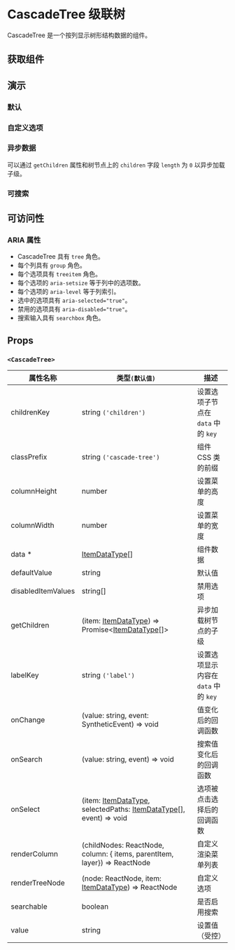 # CascadeTree 级联树

CascadeTree 是一个按列显示树形结构数据的组件。

## 获取组件

<!--{include:<import-guide>}-->

## 演示

### 默认

<!--{include:`basic.md`}-->

### 自定义选项

<!--{include:`custom.md`}-->

### 异步数据

可以通过 `getChildren` 属性和树节点上的 `children` 字段 `length` 为 `0` 以异步加载子级。

<!--{include:`async.md`}-->

### 可搜索

<!--{include:`searchable.md`}-->

## 可访问性

### ARIA 属性

- CascadeTree 具有 `tree` 角色。
- 每个列具有 `group` 角色。
- 每个选项具有 `treeitem` 角色。
- 每个选项的 `aria-setsize` 等于列中的选项数。
- 每个选项的 `aria-level` 等于列索引。
- 选中的选项具有 `aria-selected="true"`。
- 禁用的选项具有 `aria-disabled="true"`。
- 搜索输入具有 `searchbox` 角色。

## Props

### `<CascadeTree>`

<!-- prettier-sort-markdown-table -->

| 属性名称           | 类型`(默认值)`                                                                     | 描述                                 |
| ------------------ | ---------------------------------------------------------------------------------- | ------------------------------------ |
| childrenKey        | string `('children')`                                                              | 设置选项子节点在 `data` 中的 `key`   |
| classPrefix        | string `('cascade-tree')`                                                          | 组件 CSS 类的前缀                    |
| columnHeight       | number                                                                             | 设置菜单的高度                       |
| columnWidth        | number                                                                             | 设置菜单的宽度                       |
| data \*            | [ItemDataType][item][]                                                             | 组件数据                             |
| defaultValue       | string                                                                             | 默认值                               |
| disabledItemValues | string[]                                                                           | 禁用选项                             |
| getChildren        | (item: [ItemDataType][item]) => Promise&lt;[ItemDataType][item][]&gt;              | 异步加载树节点的子级                 |
| labelKey           | string `('label')`                                                                 | 设置选项显示内容在 `data` 中的 `key` |
| onChange           | (value: string, event: SyntheticEvent) => void                                     | 值变化后的回调函数                   |
| onSearch           | (value: string, event) => void                                                     | 搜索值变化后的回调函数               |
| onSelect           | (item: [ItemDataType][item], selectedPaths: [ItemDataType][item][], event) => void | 选项被点击选择后的回调函数           |
| renderColumn       | (childNodes: ReactNode, column: { items, parentItem, layer}) => ReactNode          | 自定义渲染菜单列表                   |
| renderTreeNode     | (node: ReactNode, item: [ItemDataType][item]) => ReactNode                         | 自定义选项                           |
| searchable         | boolean                                                                            | 是否启用搜索                         |
| value              | string                                                                             | 设置值（受控）                       |

<!--{include:(_common/types/item-data-type.md)}-->

[item]: #code-ts-item-data-type-code

